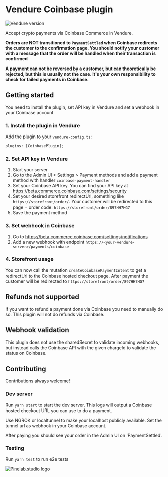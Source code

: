 # Vendure Coinbase plugin

![Vendure version](https://img.shields.io/npm/dependency-version/vendure-plugin-coinbase/dev/@vendure/core)

Accept crypto payments via Coinbase Commerce in Vendure.

**Orders are NOT transitioned to `PaymentSettled` when Coinbase redirects the customer to the confirmation page. You
should notify your customer with a message that the order will be handled when their transaction is confirmed**

**A payment can not be reversed by a customer, but can theoretically be rejected, but this is usually not the case. It's
your own responsibility to check for failed payments in Coinbase.**

## Getting started

You need to install the plugin, set API key in Vendure and set a webhook in your Coinbase account

### 1. Install the plugin in Vendure

Add the plugin to your `vendure-config.ts`:

```ts
plugins: [CoinbasePlugin];
```

### 2. Set API key in Vendure

1. Start your server
2. Go to the Admin UI > Settings > Payment methods and add a payment method with handler `coinbase-payment-handler`
3. Set your Coinbase API key. You can find your API key at https://beta.commerce.coinbase.com/settings/security
4. Set your desired storefront redirectUrl, something like `https://storefront/order/`. Your customer will be redirected
   to this page + order code: `https://storefront/order/897HH7HG7`
5. Save the payment method

### 3. Set webhook in Coinbase

1. Go to https://beta.commerce.coinbase.com/settings/notifications
2. Add a new webhook with endpoint `https://<your-vendure-server>/payments/coinbase`

### 4. Storefront usage

You can now call the mutation `createCoinbasePaymentIntent` to get a redirectUrl to the Coinbase hosted checkout page.
After payment the customer will be redirected to `https://storefront/order/897HH7HG7`

## Refunds not supported

If you want to refund a payment done via Coinbase you need to manually do so. This plugin will not do refunds via
Coinbase.

## Webhook validation

This plugin does not use the sharedSecret to validate incoming webhooks, but instead calls the Coinbase API with the
given chargeId to validate the status on Coinbase.

## Contributing

Contributions always welcome!

### Dev server

Run `yarn start` to start the dev server. This logs will output a Coinbase hosted checkout URL you can use to do a
payment.

Use NGROK or localtunnel to make your localhost publicly available. Set the tunnel url as webhook in your Coinbase
account.

After paying you should see your order in the Admin UI on 'PaymentSettled'.

### Testing

Run `yarn test` to run e2e tests

[![Pinelab.studio logo](https://pinelab.studio/img/pinelab-logo.png)](https://pinelab.studio)
